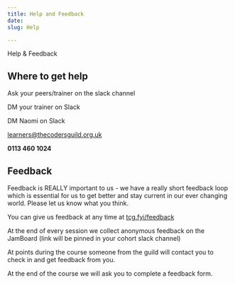 ```yaml
---
title: Help and Feedback
date: 
slug: Help

---
```

Help & Feedback

## Where to get help

Ask your peers/trainer on the slack channel

DM your trainer on Slack

DM Naomi on Slack

[learners@thecodersguild.org.uk](mailto:learners@thecodersguild.org.uk)

**0113 460 1024**

## Feedback

Feedback is REALLY important to us - we have a really short feedback loop which is essential for us to get better and stay current in our ever changing world. Please let us know what you think.

You can give us feedback at any time at [tcg.fyi/feedback](https://jamstack.tcg.camp/feedback)

At the end of every session we collect anonymous feedback on the JamBoard (link will be pinned in your cohort slack channel)

At points during the course someone from the guild will contact you to check in and get feedback from you.

At the end of the course we will ask you to complete a feedback form.